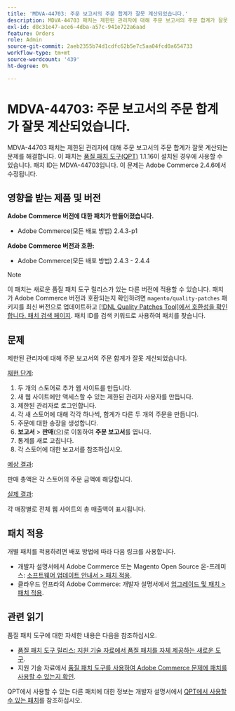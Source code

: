 ```yaml
---
title: 'MDVA-44703: 주문 보고서의 주문 합계가 잘못 계산되었습니다.'
description: MDVA-44703 패치는 제한된 관리자에 대해 주문 보고서의 주문 합계가 잘못 계산되는 문제를 해결합니다. 이 패치는 [Quality Patches Tool (QPT)](/help/announcements/adobe-commerce-announcements/magento-quality-patches-released-new-tool-to-self-serve-quality-patches.md) 1.1.16이 설치된 경우 사용할 수 있습니다. 패치 ID는 MDVA-44703입니다. 이 문제는 Adobe Commerce 2.4.6에서 수정됩니다.
exl-id: d8c31e47-ace6-4dba-a57c-941e722a6aad
feature: Orders
role: Admin
source-git-commit: 2aeb2355b74d1cdfc62b5e7c5aa04fcd0a654733
workflow-type: tm+mt
source-wordcount: '439'
ht-degree: 0%

---
```


# MDVA-44703: 주문 보고서의 주문 합계가 잘못 계산되었습니다.

MDVA-44703 패치는 제한된 관리자에 대해 주문 보고서의 주문 합계가 잘못 계산되는 문제를 해결합니다. 이 패치는 [품질 패치 도구(QPT)](/help/announcements/adobe-commerce-announcements/magento-quality-patches-released-new-tool-to-self-serve-quality-patches.md) 1.1.16이 설치된 경우에 사용할 수 있습니다. 패치 ID는 MDVA-44703입니다. 이 문제는 Adobe Commerce 2.4.6에서 수정됩니다.

## 영향을 받는 제품 및 버전

**Adobe Commerce 버전에 대한 패치가 만들어졌습니다.**

* Adobe Commerce(모든 배포 방법) 2.4.3-p1

**Adobe Commerce 버전과 호환:**

* Adobe Commerce(모든 배포 방법) 2.4.3 - 2.4.4

>[!NOTE]
>
>이 패치는 새로운 품질 패치 도구 릴리스가 있는 다른 버전에 적용할 수 있습니다. 패치가 Adobe Commerce 버전과 호환되는지 확인하려면 `magento/quality-patches` 패키지를 최신 버전으로 업데이트하고 [[!DNL Quality Patches Tool]에서 호환성을 확인합니다. 패치 검색 페이지](https://experienceleague.adobe.com/tools/commerce-quality-patches/index.html). 패치 ID를 검색 키워드로 사용하여 패치를 찾습니다.

## 문제

제한된 관리자에 대해 주문 보고서의 주문 합계가 잘못 계산되었습니다.

<u>재현 단계</u>:

1. 두 개의 스토어로 추가 웹 사이트를 만듭니다.
1. 새 웹 사이트에만 액세스할 수 있는 제한된 관리자 사용자를 만듭니다.
1. 제한된 관리자로 로그인합니다.
1. 각 새 스토어에 대해 각각 하나씩, 합계가 다른 두 개의 주문을 만듭니다.
1. 주문에 대한 송장을 생성합니다.
1. **보고서** > **판매**(으)로 이동하여 **주문 보고서**&#x200B;를 엽니다.
1. 통계를 새로 고칩니다.
1. 각 스토어에 대한 보고서를 참조하십시오.

<u>예상 결과</u>:

판매 총액은 각 스토어의 주문 금액에 해당합니다.

<u>실제 결과</u>:

각 매장별로 전체 웹 사이트의 총 매출액이 표시됩니다.

## 패치 적용

개별 패치를 적용하려면 배포 방법에 따라 다음 링크를 사용합니다.

* 개발자 설명서에서 Adobe Commerce 또는 Magento Open Source 온-프레미스: [소프트웨어 업데이트 안내서 > 패치 적용](https://experienceleague.adobe.com/en/docs/commerce-operations/tools/quality-patches-tool/usage).
* 클라우드 인프라의 Adobe Commerce: 개발자 설명서에서 [업그레이드 및 패치 > 패치 적용](https://experienceleague.adobe.com/en/docs/commerce-cloud-service/user-guide/develop/upgrade/apply-patches).

## 관련 읽기

품질 패치 도구에 대한 자세한 내용은 다음을 참조하십시오.

* [품질 패치 도구 릴리스: 지원 기술 자료에서 품질 패치를 자체 제공하는 새로운 도구](/help/announcements/adobe-commerce-announcements/magento-quality-patches-released-new-tool-to-self-serve-quality-patches.md).
* 지원 기술 자료에서 [품질 패치 도구를 사용하여 Adobe Commerce 문제에 패치를 사용할 수 있는지 확인](/help/support-tools/patches-available-in-qpt-tool/check-patch-for-magento-issue-with-magento-quality-patches.md).

QPT에서 사용할 수 있는 다른 패치에 대한 정보는 개발자 설명서에서 [QPT에서 사용할 수 있는 패치](https://experienceleague.adobe.com/tools/commerce-quality-patches/index.html)를 참조하십시오.
